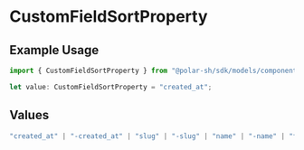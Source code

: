 # CustomFieldSortProperty

## Example Usage

```typescript
import { CustomFieldSortProperty } from "@polar-sh/sdk/models/components/customfieldsortproperty.js";

let value: CustomFieldSortProperty = "created_at";
```

## Values

```typescript
"created_at" | "-created_at" | "slug" | "-slug" | "name" | "-name" | "type" | "-type"
```